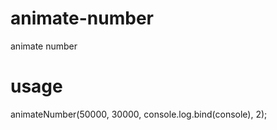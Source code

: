animate-number
==============

animate number

usage
==============

animateNumber(50000, 30000, console.log.bind(console), 2);